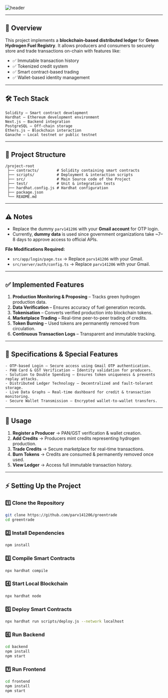 ![header](https://capsule-render.vercel.app/api?type=Waving\&color=11ccff\&height=150\&section=header\&text=🚀%20Green%20Hydrogen%20Fuel%20Registry\&fontSize=60\&fontColor=ffffff)

---

## 📖 Overview

This project implements a **blockchain-based distributed ledger** for **Green Hydrogen Fuel Registry**.
It allows producers and consumers to securely store and trade transactions on-chain with features like:

* ✅ Immutable transaction history
* ✅ Tokenized credit system
* ✅ Smart contract-based trading
* ✅ Wallet-based identity management

---

## 🛠️ Tech Stack

```
Solidity – Smart contract development  
Hardhat – Ethereum development environment  
Next.js – Backend integration  
PostgreSQL – Off-chain storage  
Ethers.js – Blockchain interaction  
Ganache – Local testnet or public testnet  
```

---

## 📂 Project Structure

```
/project-root
 ├── contracts/        # Solidity containing smart contracts
 ├── scripts/          # Deployment & interaction scripts
 ├── src/              # Main Source code of the Project
 ├── test/             # Unit & integration tests
 ├── hardhat.config.js # Hardhat configuration
 ├── package.json
 └── README.md
```

---

## ⚠️ Notes

* Replace the dummy `parv141206` with your **Gmail account** for OTP login.
* Currently, **dummy data** is used since government organizations take \~7–8 days to approve access to official APIs.

**File Modifications Required:**

* `src/app/login/page.tsx` → Replace `parv141206` with your Gmail.
* `src/server/auth/config.ts` → Replace `parv141206` with your Gmail.

---

## ✅ Implemented Features

1. **Production Monitoring & Proposing** – Tracks green hydrogen production data.
2. **Data Verification** – Ensures accuracy of fuel generation records.
3. **Tokenisation** – Converts verified production into blockchain tokens.
4. **Marketplace Trading** – Real-time peer-to-peer trading of credits.
5. **Token Burning** – Used tokens are permanently removed from circulation.
6. **Continuous Transaction Logs** – Transparent and immutable tracking.

---

## 🔐 Specifications & Special Features

```
- OTP-based Login – Secure access using Gmail OTP authentication.  
- PAN Card & GST Verification – Identity validation for producers.  
- Solution to Double Spending – Ensures token uniqueness & prevents replay attacks.  
- Distributed Ledger Technology – Decentralized and fault-tolerant storage.  
- Live Data Graphs – Real-time dashboard for credit & transaction monitoring.  
- Secure Wallet Transmission – Encrypted wallet-to-wallet transfers.  
```

---

## 📌 Usage

1. **Register a Producer** → PAN/GST verification & wallet creation.
2. **Add Credits** → Producers mint credits representing hydrogen production.
3. **Trade Credits** → Secure marketplace for real-time transactions.
4. **Burn Tokens** → Credits are consumed & permanently removed once used.
5. **View Ledger** → Access full immutable transaction history.

---

## ⚡ Setting Up the Project

### 1️⃣ Clone the Repository

```bash
git clone https://github.com/parv141206/greentrade
cd greentrade
```

### 2️⃣ Install Dependencies

```bash
npm install
```

### 3️⃣ Compile Smart Contracts

```bash
npx hardhat compile
```

### 4️⃣ Start Local Blockchain

```bash
npx hardhat node
```

### 5️⃣ Deploy Smart Contracts

```bash
npx hardhat run scripts/deploy.js --network localhost
```

### 6️⃣ Run Backend

```bash
cd backend
npm install
npm start
```

### 7️⃣ Run Frontend

```bash
cd frontend
npm install
npm start
```
